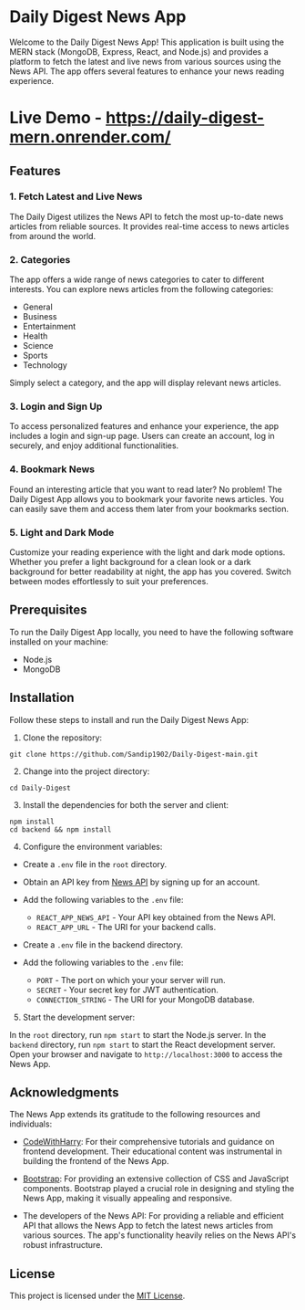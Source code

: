 # Daily Digest News App

Welcome to the Daily Digest News App! This application is built using the MERN stack (MongoDB, Express, React, and Node.js) and provides a platform to fetch the latest and live news from various sources using the News API. The app offers several features to enhance your news reading experience.

# Live Demo - https://daily-digest-mern.onrender.com/

## Features

### 1. Fetch Latest and Live News

The Daily Digest utilizes the News API to fetch the most up-to-date news articles from reliable sources. It provides real-time access to news articles from around the world.

### 2. Categories

The app offers a wide range of news categories to cater to different interests. You can explore news articles from the following categories:

- General
- Business
- Entertainment
- Health
- Science
- Sports
- Technology

Simply select a category, and the app will display relevant news articles.

### 3. Login and Sign Up

To access personalized features and enhance your experience, the app includes a login and sign-up page. Users can create an account, log in securely, and enjoy additional functionalities.

### 4. Bookmark News

Found an interesting article that you want to read later? No problem! The Daily Digest App allows you to bookmark your favorite news articles. You can easily save them and access them later from your bookmarks section.

### 5. Light and Dark Mode

Customize your reading experience with the light and dark mode options. Whether you prefer a light background for a clean look or a dark background for better readability at night, the app has you covered. Switch between modes effortlessly to suit your preferences.

## Prerequisites

To run the Daily Digest App locally, you need to have the following software installed on your machine:

- Node.js
- MongoDB

## Installation

Follow these steps to install and run the Daily Digest News App:

1. Clone the repository:

```
git clone https://github.com/Sandip1902/Daily-Digest-main.git
```

2. Change into the project directory:

```
cd Daily-Digest
```

3. Install the dependencies for both the server and client:

```
npm install
cd backend && npm install
```

4. Configure the environment variables:

- Create a `.env` file in the `root` directory.
- Obtain an API key from [News API](https://newsapi.org/) by signing up for an account.
- Add the following variables to the `.env` file:

  - `REACT_APP_NEWS_API` - Your API key obtained from the News API.
  - `REACT_APP_URL` - The URI for your backend calls.

- Create a `.env` file in the backend directory.
- Add the following variables to the `.env` file:

  - `PORT` - The port on which your your server will run.
  - `SECRET` - Your secret key for JWT authentication.
  - `CONNECTION_STRING` - The URI for your MongoDB database.

5. Start the development server:

In the `root` directory, run `npm start` to start the Node.js server.
In the `backend` directory, run `npm start` to start the React development server.
Open your browser and navigate to `http://localhost:3000` to access the News App.

 
## Acknowledgments

The News App extends its gratitude to the following resources and individuals:

- [CodeWithHarry](https://codewithharry.com/): For their comprehensive tutorials and guidance on frontend development. Their educational content was instrumental in building the frontend of the News App.

- [Bootstrap](https://getbootstrap.com/): For providing an extensive collection of CSS and JavaScript components. Bootstrap played a crucial role in designing and styling the News App, making it visually appealing and responsive.

- The developers of the News API: For providing a reliable and efficient API that allows the News App to fetch the latest news articles from various sources. The app's functionality heavily relies on the News API's robust infrastructure.

## License

This project is licensed under the [MIT License](https://opensource.org/licenses/MIT).
